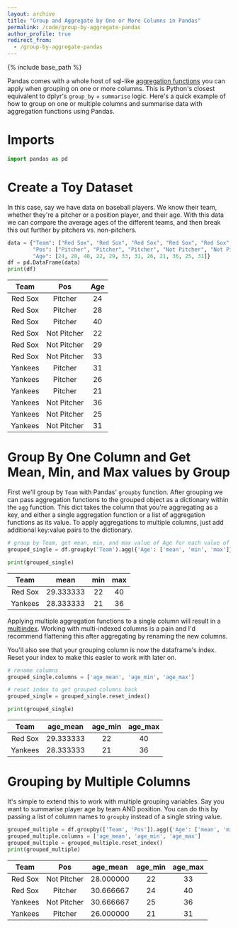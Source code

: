 ```yaml
---
layout: archive
title: "Group and Aggregate by One or More Columns in Pandas"
permalink: /code/group-by-aggregate-pandas
author_profile: true
redirect_from:
  - /group-by-aggregate-pandas
---
```


{% include base_path %}

Pandas comes with a whole host of sql-like [aggregation functions](https://pandas.pydata.org/pandas-docs/stable/reference/api/pandas.DataFrame.agg.html) you can apply when grouping on one or more columns. This is Python's closest equivalent to dplyr's `group_by` + `summarise` logic. Here's a quick example of how to group on one or multiple columns and summarise data with aggregation functions using Pandas. 

# Imports
```python
import pandas as pd
```

# Create a Toy Dataset

In this case, say we have data on baseball players. We know their team, whether they're a pitcher or a position player, and their age. With this data we can compare the average ages of the different teams, and then break this out further by pitchers vs. non-pitchers.

```python
data = {"Team": ["Red Sox", "Red Sox", "Red Sox", "Red Sox", "Red Sox", "Red Sox", "Yankees", "Yankees", "Yankees", "Yankees", "Yankees", "Yankees"],
		"Pos": ["Pitcher", "Pitcher", "Pitcher", "Not Pitcher", "Not Pitcher", "Not Pitcher", "Pitcher", "Pitcher", "Pitcher", "Not Pitcher", "Not Pitcher", "Not Pitcher"],
		"Age": [24, 28, 40, 22, 29, 33, 31, 26, 21, 36, 25, 31]}
df = pd.DataFrame(data)
print(df)
```

**Team**|**Pos**|**Age**
:-----:|:-----:|:-----:
Red Sox|Pitcher|24
Red Sox|Pitcher|28
Red Sox|Pitcher|40
Red Sox|Not Pitcher|22
Red Sox|Not Pitcher|29
Red Sox|Not Pitcher|33
Yankees|Pitcher|31
Yankees|Pitcher|26
Yankees|Pitcher|21
Yankees|Not Pitcher|36
Yankees|Not Pitcher|25
Yankees|Not Pitcher|31

# Group By One Column and Get Mean, Min, and Max values by Group
First we'll group by `Team` with Pandas' `groupby` function. After grouping we can pass aggregation functions to the grouped object as a dictionary within the `agg` function. This dict takes the column that you're aggregating as a key, and either a single aggregation function or a list of aggregation functions as its value. To apply aggregations to multiple columns, just add additional key:value pairs to the dictionary.

```python
# group by Team, get mean, min, and max value of Age for each value of Team.
grouped_single = df.groupby('Team').agg({'Age': ['mean', 'min', 'max']})

print(grouped_single)
```

**Team**|**mean**|**min**|**max**
:-----:|:-----:|:-----:|:-----:
Red Sox|29.333333|22|40
Yankees|28.333333|21|36

Applying multiple aggregation functions to a single column will result in a [multiindex](https://pandas.pydata.org/pandas-docs/stable/user_guide/advanced.html#advanced-hierarchical). Working with multi-indexed columns is a pain and I'd recommend flattening this after aggregating by renaming the new columns.

You'll also see that your grouping column is now the dataframe's index. Reset your index to make this easier to work with later on.

```python
# rename columns
grouped_single.columns = ['age_mean', 'age_min', 'age_max']

# reset index to get grouped columns back
grouped_single = grouped_single.reset_index()

print(grouped_single)
```

**Team**|**age\_mean**|**age\_min**|**age\_max**
:-----:|:-----:|:-----:|:-----:
Red Sox|29.333333|22|40
Yankees|28.333333|21|36

# Grouping by Multiple Columns

It's simple to extend this to work with multiple grouping variables. Say you want to summarise player age by team AND position. You can do this by passing a list of column names to `groupby` instead of a single string value.

```python
grouped_multiple = df.groupby(['Team', 'Pos']).agg({'Age': ['mean', 'min', 'max']})
grouped_multiple.columns = ['age_mean', 'age_min', 'age_max']
grouped_multiple = grouped_multiple.reset_index()
print(grouped_multiple)
```

**Team**|**Pos**|**age\_mean**|**age\_min**|**age\_max**
:-----:|:-----:|:-----:|:-----:|:-----:
Red Sox|Not Pitcher|28.000000|22|33
Red Sox|Pitcher|30.666667|24|40
Yankees|Not Pitcher|30.666667|25|36
Yankees|Pitcher|26.000000|21|31



